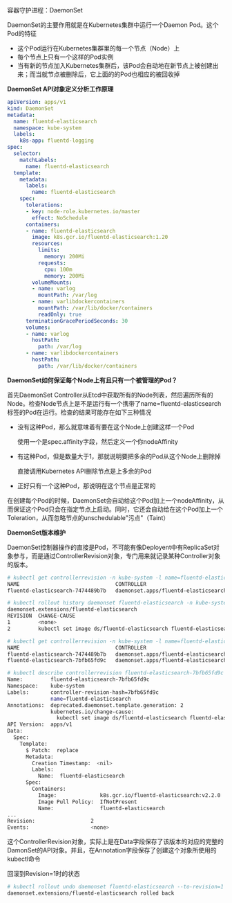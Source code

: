 容器守护进程：DaemonSet

DaemonSet的主要作用就是在Kubernetes集群中运行一个Daemon Pod。这个Pod的特征

* 这个Pod运行在Kubernetes集群里的每一个节点（Node）上
* 每个节点上只有一个这样的Pod实例
* 当有新的节点加入Kubernetes集群后，该Pod会自动地在新节点上被创建出来；而当就节点被删除后，它上面的的Pod也相应的被回收掉

**DaemonSet API对象定义分析工作原理**

~~~yaml
apiVersion: apps/v1
kind: DaemonSet
metadata:
  name: fluentd-elasticsearch
  namespace: kube-system
  labels:
    k8s-app: fluentd-logging
spec:
  selector:
    matchLabels:
      name: fluentd-elasticsearch
  template:
    metadata:
      labels:
        name: fluentd-elasticsearch
    spec:
      tolerations:
      - key: node-role.kubernetes.io/master
        effect: NoSchedule
      containers:
      - name: fluentd-elasticsearch
        image: k8s.gcr.io/fluentd-elasticsearch:1.20
        resources:
          limits:
            memory: 200Mi
          requests:
            cpu: 100m
            memory: 200Mi
        volumeMounts:
        - name: varlog
          mountPath: /var/log
        - name: varlibdockercontainers
          mountPath: /var/lib/docker/containers
          readOnly: true
      terminationGracePeriodSeconds: 30
      volumes:
      - name: varlog
        hostPath:
          path: /var/log
      - name: varlibdockercontainers
        hostPath:
          path: /var/lib/docker/containers
~~~

**DaemonSet如何保证每个Node上有且只有一个被管理的Pod？**

首先DaemonSet Controller从Etcd中获取所有的Node列表，然后遍历所有的Node。检查Node节点上是不是运行有一个携带了name=fluentd-elasticsearch标签的Pod在运行。检查的结果可能存在如下三种情况

* 没有这种Pod，那么就意味着有要在这个Node上创建这样一个Pod

  使用一个是spec.affinity字段，然后定义一个你nodeAffinity

* 有这种Pod，但是数量大于1，那就说明要把多余的Pod从这个Node上删除掉

  直接调用Kubernetes API删除节点是上多余的Pod

* 正好只有一个这种Pod，那说明在这个节点是正常的

在创建每个Pod的时候，DaemonSet会自动给这个Pod加上一个nodeAffinity，从而保证这个Pod只会在指定节点上启动。同时，它还会自动给在这个Pod加上一个Toleration，从而忽略节点的unschedulable"污点"（Taint）

**DaemonSet版本维护**

DaemonSet控制器操作的直接是Pod，不可能有像Deployent中有ReplicaSet对象参与，而是通过ControllerRevision对象，专门用来就记录某种Controller对象的版本。

~~~bash
# kubectl get controllerrevision -n kube-system -l name=fluentd-elasticsearch
NAME                               CONTROLLER                             REVISION   AGE
fluentd-elasticsearch-7474489b7b   daemonset.apps/fluentd-elasticsearch   1          30m

# kubectl rollout history daemonset fluentd-elasticsearch -n kube-system
daemonset.extensions/fluentd-elasticsearch
REVISION  CHANGE-CAUSE
1         <none>
2         kubectl set image ds/fluentd-elasticsearch fluentd-elasticsearch=k8s.gcr.io/fluentd-elasticsearch:v2.2.0 --record=true --namespace=kube-system

# kubectl get controllerrevision -n kube-system -l name=fluentd-elasticsearch
NAME                               CONTROLLER                             REVISION   AGE
fluentd-elasticsearch-7474489b7b   daemonset.apps/fluentd-elasticsearch   1          33m
fluentd-elasticsearch-7bfb65fd9c   daemonset.apps/fluentd-elasticsearch   2          13m

# kubectl describe controllerrevision fluentd-elasticsearch-7bfb65fd9c -n kube-system
Name:         fluentd-elasticsearch-7bfb65fd9c
Namespace:    kube-system
Labels:       controller-revision-hash=7bfb65fd9c
              name=fluentd-elasticsearch
Annotations:  deprecated.daemonset.template.generation: 2
              kubernetes.io/change-cause:
                kubectl set image ds/fluentd-elasticsearch fluentd-elasticsearch=k8s.gcr.io/fluentd-elasticsearch:v2.2.0 --record=true --namespace=kube-sy...
API Version:  apps/v1
Data:
  Spec:
    Template:
      $ Patch:  replace
      Metadata:
        Creation Timestamp:  <nil>
        Labels:
          Name:  fluentd-elasticsearch
      Spec:
        Containers:
          Image:              k8s.gcr.io/fluentd-elasticsearch:v2.2.0
          Image Pull Policy:  IfNotPresent
          Name:               fluentd-elasticsearch
...
Revision:                  2
Events:                    <none>
~~~

这个ControllerRevision对象，实际上是在Data字段保存了该版本的对应的完整的DamonSet的API对象。并且，在Annotation字段保存了创建这个对象所使用的kubectl命令

回滚到Revision=1时的状态

~~~bash
# kubectl rollout undo daemonset fluentd-elasticsearch --to-revision=1 -n kube-system
daemonset.extensions/fluentd-elasticsearch rolled back
~~~

